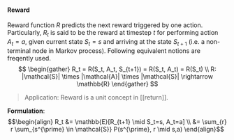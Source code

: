 #### Reward
Reward function $R$ predicts the next reward triggered by one action. Particularly, $R_t$ is said to be the reward at timestep $t$ for performing action $A_t = a$, given current state $S_t = s$ and arriving at the state $S_{t+1}$ (i.e. a non-terminal node in Markov process). Following equivalent notions are freqently used.
$$
\begin{gather}
R_t = R(S_t, A_t, S_{t+1}) = R(S_t, A_t) = R(S_t) \\
R: |\mathcal{S}| \times |\mathcal{A}| \times |\mathcal{S}| \rightarrow \mathbb{R}
\end{gather}
$$

> Application: Reward is a unit concept in [[return]].

**Formulation**:
$$\begin{align}
R_t &= \mathbb{E}[R_{t+1} \mid S_t=s, A_t=a] \\
&= \sum_{r} r \sum_{s^{\prime} \in \mathcal{S}} P(s^{\prime}, r \mid s,a)
\end{align}$$

